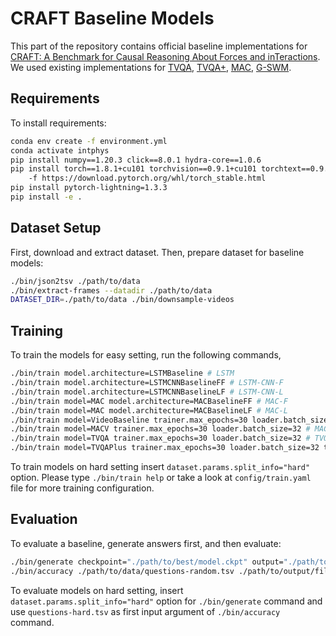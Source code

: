 # CRAFT Baseline Models

This part of the repository contains official baseline implementations for [CRAFT: A Benchmark for Causal Reasoning About Forces and inTeractions](https://sites.google.com/view/craft-benchmark). We used existing implementations for [TVQA](https://github.com/jayleicn/TVQA), [TVQA+](https://github.com/jayleicn/TVQAplus/), [MAC](https://github.com/rosinality/mac-network-pytorch), [G-SWM](https://github.com/zhixuan-lin/G-SWM).

## Requirements

To install requirements:

```bash
conda env create -f environment.yml
conda activate intphys
pip install numpy==1.20.3 click==8.0.1 hydra-core==1.0.6
pip install torch==1.8.1+cu101 torchvision==0.9.1+cu101 torchtext==0.9.1 \ 
    -f https://download.pytorch.org/whl/torch_stable.html
pip install pytorch-lightning=1.3.3
pip install -e .
```

## Dataset Setup

First, download and extract dataset. Then, prepare dataset for baseline models:

```bash
./bin/json2tsv ./path/to/data
./bin/extract-frames --datadir ./path/to/data
DATASET_DIR=./path/to/data ./bin/downsample-videos
```

## Training

To train the models for easy setting, run the following commands,

```bash
./bin/train model.architecture=LSTMBaseline # LSTM 
./bin/train model.architecture=LSTMCNNBaselineFF # LSTM-CNN-F
./bin/train model.architecture=LSTMCNNBaselineLF # LSTM-CNN-L
./bin/train model=MAC model.architecture=MACBaselineFF # MAC-F
./bin/train model=MAC model.architecture=MACBaselineLF # MAC-L
./bin/train model=VideoBaseline trainer.max_epochs=30 loader.batch_size=32 # LSTM-CNN-V
./bin/train model=MACV trainer.max_epochs=30 loader.batch_size=32 # MAC-V
./bin/train model=TVQA trainer.max_epochs=30 loader.batch_size=32 # TVQA
./bin/train model=TVQAPlus trainer.max_epochs=30 loader.batch_size=32 trainer.precision=32 # TVQA
```

To train models on hard setting insert `dataset.params.split_info="hard"` option. Please type `./bin/train help` or take a look at `config/train.yaml` file for more training configuration.


## Evaluation

To evaluate a baseline, generate answers first, and then evaluate:

```bash
./bin/generate checkpoint="./path/to/best/model.ckpt" output="./path/to/output/file.tsv"
./bin/accuracy ./path/to/data/questions-random.tsv ./path/to/output/file.tsv
```

To evaluate models on hard setting, insert `dataset.params.split_info="hard"` option for `./bin/generate` command and use `questions-hard.tsv` as first input argument of `./bin/accuracy` command.
